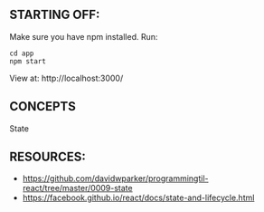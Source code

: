 ## STARTING OFF:

Make sure you have npm installed.
Run:
```
cd app
npm start
```

View at: http://localhost:3000/

## CONCEPTS

State

## RESOURCES:

* https://github.com/davidwparker/programmingtil-react/tree/master/0009-state
* https://facebook.github.io/react/docs/state-and-lifecycle.html
